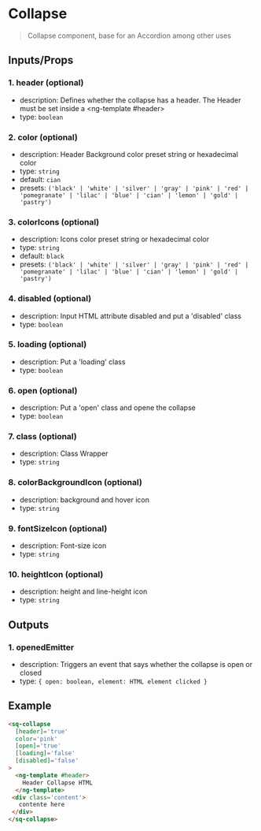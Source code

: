 # Collapse

> Collapse component, base for an Accordion among other uses

## Inputs/Props

### 1. header (optional)

- description: Defines whether the collapse has a header. The Header must be set inside a <ng-template #header>
- type: `boolean`

### 2. color (optional)

- description: Header Background color preset string or hexadecimal color
- type: `string`
- default: `cian`
- presets: `('black' | 'white' | 'silver' | 'gray' | 'pink' | 'red' | 'pomegranate' | 'lilac' | 'blue' | 'cian' | 'lemon' | 'gold' | 'pastry')`

### 3. colorIcons (optional)

- description: Icons color preset string or hexadecimal color
- type: `string`
- default: `black`
- presets: `('black' | 'white' | 'silver' | 'gray' | 'pink' | 'red' | 'pomegranate' | 'lilac' | 'blue' | 'cian' | 'lemon' | 'gold' | 'pastry')`

### 4. disabled (optional)

- description: Input HTML attribute disabled and put a 'disabled' class
- type: `boolean`

### 5. loading (optional)

- description: Put a 'loading' class
- type: `boolean`

### 6. open (optional)

- description: Put a 'open' class and opene the collapse
- type: `boolean`

### 7. class (optional)

- description: Class Wrapper
- type: `string`

### 8. colorBackgroundIcon (optional)

- description: background and hover icon
- type: `string`

### 9. fontSizeIcon (optional)

- description: Font-size icon
- type: `string`

### 10. heightIcon (optional)

- description: height and line-height icon
- type: `string`

## Outputs

### 1. openedEmitter

- description: Triggers an event that says whether the collapse is open or closed
- type: `{
    open: boolean,
    element: HTML element clicked
  }`

## Example

```html
<sq-collapse
  [header]='true'
  color='pink'
  [open]='true'
  [loading]='false'
  [disabled]='false'
>
  <ng-template #header>
    Header Collapse HTML
  </ng-template>
 <div class='content'>
   contente here
 </div>
</sq-collapse>
```
